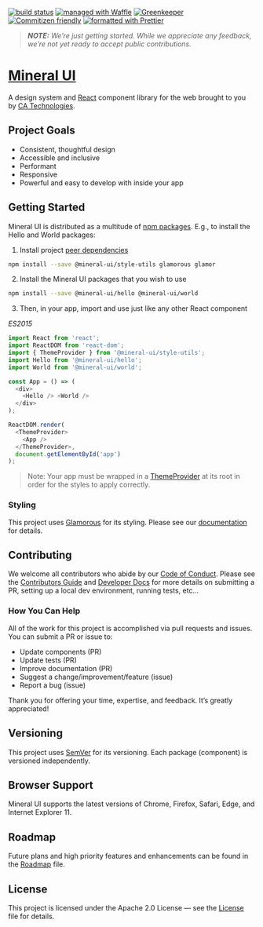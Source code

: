 
[![build status](https://travis-ci.org/mineral-ui/mineral-ui.svg?branch=master)](https://travis-ci.org/mineral-ui/mineral-ui)
[![managed with Waffle](https://img.shields.io/badge/managed_with-Waffle-72b2e4.svg)](https://waffle.io/mineral-ui/mineral-ui)
[![Greenkeeper](https://badges.greenkeeper.io/mineral-ui/mineral-ui.svg)](https://greenkeeper.io/)
[![Commitizen friendly](https://img.shields.io/badge/Commitizen-friendly-brightgreen.svg?style=flat)](http://commitizen.github.io/cz-cli/)
[![formatted with Prettier](https://img.shields.io/badge/formatted_with-Prettier-ff69b4.svg)](https://github.com/prettier/prettier)

> **_NOTE:_** _We’re just getting started. While we appreciate any feedback, we’re not yet ready to accept public contributions._

# [Mineral UI](https://mineral-ui.github.io/)

A design system and [React](https://facebook.github.io/react/) component library for the web brought to you by [CA Technologies](http://ca.com).


## Project Goals

- Consistent, thoughtful design
- Accessible and inclusive
- Performant
- Responsive
- Powerful and easy to develop with inside your app


## Getting Started

Mineral UI is distributed as a multitude of [npm packages](https://www.npmjs.com/search?q=@mineral-ui). E.g., to install the Hello and World packages:

1. Install project [peer dependencies](./docs/peer-dependencies.md)

  ```sh
  npm install --save @mineral-ui/style-utils glamorous glamor
  ```

2. Install the Mineral UI packages that you wish to use

  ```sh
  npm install --save @mineral-ui/hello @mineral-ui/world
  ```

3. Then, in your app, import and use just like any other React component

  _ES2015_

  ```js
  import React from 'react';
  import ReactDOM from 'react-dom';
  import { ThemeProvider } from '@mineral-ui/style-utils';
  import Hello from '@mineral-ui/hello';
  import World from '@mineral-ui/world';

  const App = () => (
    <div>
      <Hello /> <World />
    </div>
  );

  ReactDOM.render(
    <ThemeProvider>
      <App />
    </ThemeProvider>,
    document.getElementById('app')
  );
  ```

  > Note: Your app must be wrapped in a [ThemeProvider](./docs/styling.md#themeprovider-theme) at its root in order for the styles to apply correctly.

### Styling

This project uses [Glamorous](https://github.com/paypal/glamorous/) for its styling. Please see our [documentation](./docs/styling.md) for details.


## Contributing

We welcome all contributors who abide by our [Code of Conduct](./CODE_OF_CONDUCT.md). Please see the [Contributors Guide](./CONTRIBUTING.md) and [Developer Docs](./docs/README.md) for more details on submitting a PR, setting up a local dev environment, running tests, etc...


### How You Can Help

All of the work for this project is accomplished via pull requests and issues. You can submit a PR or issue to:

- Update components (PR)
- Update tests (PR)
- Improve documentation (PR)
- Suggest a change/improvement/feature (issue)
- Report a bug (issue)

Thank you for offering your time, expertise, and feedback. It’s greatly appreciated!


## Versioning

This project uses [SemVer](http://semver.org/) for its versioning. Each package (component) is versioned independently.


## Browser Support

Mineral UI supports the latest versions of Chrome, Firefox, Safari, Edge, and Internet Explorer 11.


## Roadmap

Future plans and high priority features and enhancements can be found in the [Roadmap](./ROADMAP.md) file.

## License

This project is licensed under the Apache 2.0 License — see the [License](./LICENSE.md) file for details.
